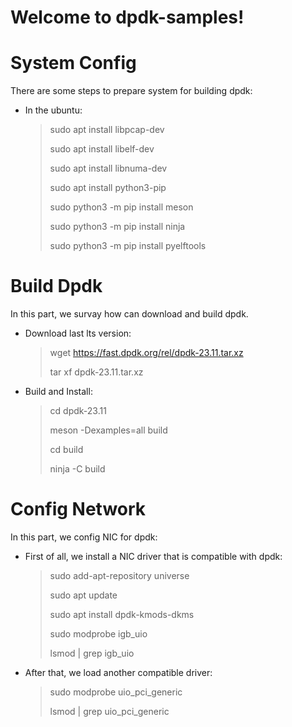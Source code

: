 # Welcome to dpdk-samples!


# System Config

There are some steps to prepare system for building dpdk:

- In the ubuntu:
	> sudo apt install libpcap-dev
	>
	> sudo apt install libelf-dev
	>
	> sudo apt install libnuma-dev
	>
	> sudo apt install python3-pip
	>
	> sudo python3 -m pip install meson
	>
	> sudo python3 -m pip install ninja
	>
	> sudo python3 -m pip install pyelftools

# Build Dpdk

In this part, we survay how can download and build dpdk.

- Download last lts version:
  
	> wget https://fast.dpdk.org/rel/dpdk-23.11.tar.xz
	>
	> tar xf dpdk-23.11.tar.xz 

- Build and Install:
  
	> cd dpdk-23.11
	>
	> meson -Dexamples=all build
	>
	> cd build
	>
	> ninja -C build

# Config Network

In this part, we config NIC for dpdk:

- First of all, we install a NIC driver that is compatible with dpdk:
	
	> sudo add-apt-repository universe
	>
	> sudo apt update
	>
	> sudo apt install dpdk-kmods-dkms
	>
	> sudo modprobe igb_uio
	>
	> lsmod | grep igb_uio

- After that, we load another compatible driver:

	> sudo modprobe uio_pci_generic
	>
	> lsmod | grep uio_pci_generic
